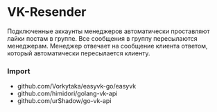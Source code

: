 # VK-Resender
Подключенные аккаунты менеджеров автоматически проставляют лайки постам в группе.
Все сообщения в группу пересылаются менеджерам.
Менеджер отвечает на сообщение клиента ответом, который автоматически пересылается клиенту.

### Import
-	github.com/Vorkytaka/easyvk-go/easyvk
- github.com/himidori/golang-vk-api
- github.com/urShadow/go-vk-api


